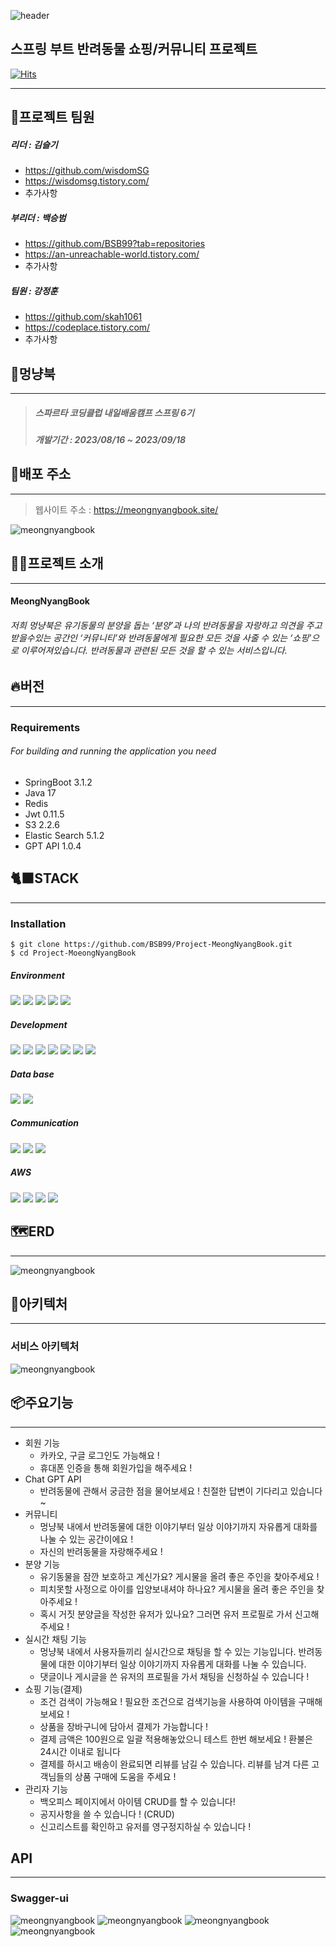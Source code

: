 ![header](https://capsule-render.vercel.app/api?type=waving&color=auto&height=200&section=header&text=Project%20MeongNyangBook&fontSize=70)

스프링 부트 반려동물 쇼핑/커뮤니티 프로젝트
----
[![Hits](https://hits.seeyoufarm.com/api/count/incr/badge.svg?url=https%3A%2F%2Fgithub.com%2FBSB99%2FProject-MeongNyangBook&count_bg=%23555B51&title_bg=%2367DA22&icon=spring.svg&icon_color=%23E7E7E7&title=view&edge_flat=false)](https://hits.seeyoufarm.com)


---

## 💫프로젝트 팀원

##### 리더 : 김슬기

* https://github.com/wisdomSG
* https://wisdomsg.tistory.com/
* 추가사항

##### 부리더 : 백승범

* https://github.com/BSB99?tab=repositories
* https://an-unreachable-world.tistory.com/
* 추가사항

##### 팀원 : 강정훈

* https://github.com/skah1061
* https://codeplace.tistory.com/
* 추가사항

## 🐶멍냥북

---

> ##### 스파르타 코딩클럽 내일배움캠프 스프링 6기
> ##### 개발기간 : 2023/08/16 ~ 2023/09/18

## 📇배포 주소

---
> 웹사이트 주소 : https://meongnyangbook.site/

![meongnyangbook](https://github.com/BSB99/Project-MeongNyangBook/assets/81159848/b5519bc3-51e5-4118-9837-1917cdf656de)

## 🙇‍♂️프로젝트 소개

---

#### MeongNyangBook

###### 저희 멍냥북은 유기동물의 분양을 돕는 ‘분양’과 나의 반려동물을 자랑하고 의견을 주고받을수있는 공간인 ‘커뮤니티’와 반려동물에게 필요한 모든 것을 사줄 수 있는 ‘쇼핑’으로 이루어져있습니다. 반려동물과 관련된 모든 것을 할 수 있는 서비스입니다.

## 🔥버전

---

### Requirements

###### For building and running the application you need

* SpringBoot 3.1.2
* Java 17
* Redis
* Jwt 0.11.5
* S3 2.2.6
* Elastic Search 5.1.2
* GPT API 1.0.4

## 🐈‍⬛STACK

---

### Installation

    $ git clone https://github.com/BSB99/Project-MeongNyangBook.git
    $ cd Project-MoeongNyangBook

##### Environment

<img src="https://img.shields.io/badge/gitHub-'181717'?style=for-the-badge&logo=gitHub&logoColor=white">    <img src="https://img.shields.io/badge/git-F05032?style=for-the-badge&logo=git&logoColor=white">    <img src="https://img.shields.io/badge/Spring-6DB33F?style=for-the-badge&logo=Spring&logoColor=white">    <img src="https://img.shields.io/badge/SpringBoot-6DB33F?style=for-the-badge&logo=SpringBoot&logoColor=white">    <img src="https://img.shields.io/badge/githubactions-2088FF?style=for-the-badge&logo=githubactions&logoColor=white">

##### Development

<img src="https://img.shields.io/badge/javascript-F7DF1E?style=for-the-badge&logo=javascript&logoColor=black">    <img src="https://img.shields.io/badge/Java-61DAFB?style=for-the-badge&logo=Java&logoColor=black">    <img src="https://img.shields.io/badge/Docker-2496ED?style=for-the-badge&logo=Docker&logoColor=white">    <img src="https://img.shields.io/badge/elasticsearch-005571?style=for-the-badge&logo=elasticsearch&logoColor=white">    <img src="https://img.shields.io/badge/apachekafka-231F20?style=for-the-badge&logo=apachekafka&logoColor=white">    <img src="https://img.shields.io/badge/Redis-DC382D?style=for-the-badge&logo=Redis&logoColor=white">    <img src="https://img.shields.io/badge/awslambda-FF9900?style=for-the-badge&logo=awslambda&logoColor=white">

##### Data base

<img src="https://img.shields.io/badge/MySql-4479A1?style=for-the-badge&logo=MySql&logoColor=white">    <img src="https://img.shields.io/badge/amazonrds-527FFF?style=for-the-badge&logo=amazonrds&logoColor=white">

##### Communication

<img src="https://img.shields.io/badge/Notion-000000?style=for-the-badge&logo=Notion&logoColor=white">    <img src="https://img.shields.io/badge/Slack-4A154B?style=for-the-badge&logo=Slack&logoColor=white">    <img src="https://img.shields.io/badge/kakaotalk-FFCD00?style=for-the-badge&logo=kakaotalk&logoColor=white">

##### AWS

<img src="https://img.shields.io/badge/amazonaws-232F3E?style=for-the-badge&logo=amazonaws&logoColor=white">    <img src="https://img.shields.io/badge/amazons3-569A31?style=for-the-badge&logo=amazons3&logoColor=white">    <img src="https://img.shields.io/badge/amazonroute53-8C4FFF?style=for-the-badge&logo=amazonroute53&logoColor=white">    <img src="https://img.shields.io/badge/amazonec2-FF9900?style=for-the-badge&logo=amazonec2&logoColor=white">

## 🗺️ERD

---

![meongnyangbook](https://github.com/BSB99/Project-MeongNyangBook/assets/81159848/8be5a87c-9918-4a3b-85e8-052ae60988c3)

## 🧭아키텍처

---

### 서비스 아키텍처

![meongnyangbook](https://github.com/BSB99/Project-MeongNyangBook/assets/81159848/724b180b-13d0-4199-a692-304860718a89)

## 📦주요기능

---

- 회원 기능
    - 카카오, 구글 로그인도 가능해요 !
    - 휴대폰 인증을 통해 회원가입을 해주세요 !
- Chat GPT API
    - 반려동물에 관해서 궁금한 점을 물어보세요 ! 친절한 답변이 기다리고 있습니다 ~
- 커뮤니티
    - 멍냥북 내에서 반려동물에 대한 이야기부터 일상 이야기까지 자유롭게 대화를 나눌 수 있는 공간이에요 !
    - 자신의 반려동물을 자랑해주세요 !
- 분양 기능
    - 유기동물을 잠깐 보호하고 계신가요? 게시물을 올려 좋은 주인을 찾아주세요 !
    - 피치못할 사정으로 아이를 입양보내셔야 하나요? 게시물을 올려 좋은 주인을 찾아주세요 !
    - 혹시 거짓 분양글을 작성한 유저가 있나요? 그러면 유저 프로필로 가서 신고해주세요 !
- 실시간 채팅 기능
    - 멍냥북 내에서 사용자들끼리 실시간으로 채팅을 할 수 있는 기능입니다. 반려동물에 대한 이야기부터 일상 이야기까지 자유롭게 대화를 나눌 수 있습니다.
    - 댓글이나 게시글을 쓴 유저의 프로필을 가서 채팅을 신청하실 수 있습니다 !
- 쇼핑 기능(결제)
    - 조건 검색이 가능해요 ! 필요한 조건으로 검색기능을 사용하여 아이템을 구매해보세요 !
    - 상품을 장바구니에 담아서 결제가 가능합니다 !
    - 결제 금액은 100원으로 일괄 적용해놓았으니 테스트 한번 해보세요 ! 환불은 24시간 이내로 됩니다
    - 결제를 하시고 배송이 완료되면 리뷰를 남길 수 있습니다. 리뷰를 남겨 다른 고객님들의 상품 구매에 도움을 주세요 !
- 관리자 기능
    - 백오피스 페이지에서 아이템 CRUD를 할 수 있습니다!
    - 공지사항을 쓸 수 있습니다 ! (CRUD)
    - 신고리스트를 확인하고 유저를 영구정지하실 수 있습니다 !

## API

---

### Swagger-ui

![meongnyangbook](https://github.com/BSB99/Project-MeongNyangBook/assets/81159848/b379fa12-5db3-474e-b2b7-6735c36b6c1c)
![meongnyangbook](https://github.com/BSB99/Project-MeongNyangBook/assets/81159848/dfbdd18a-b0af-4c1c-8dca-9f50fa03614f)
![meongnyangbook](https://github.com/BSB99/Project-MeongNyangBook/assets/81159848/80af782e-d2ac-4bb9-b50f-47bce61d6e1d)
![meongnyangbook](https://github.com/BSB99/Project-MeongNyangBook/assets/81159848/03871a17-6fa0-4ec5-8cf1-5eefd9378545)
